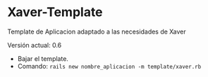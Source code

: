 # Xaver-Template

Template de Aplicacion adaptado a las necesidades de Xaver

Versión actual: 0.6

* Bajar el template. 
* Comando: `rails new nombre_aplicacion -m template/xaver.rb`
